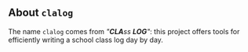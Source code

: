 About `clalog`
--------------

The name `clalog` comes from *"**CLA**ss **LOG**"*: this project offers tools for efficiently writing a school class log day by day.
